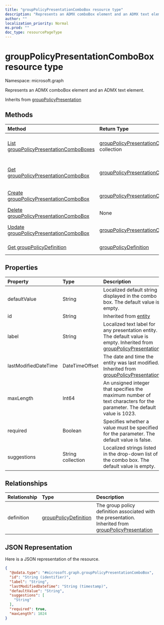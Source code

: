 ```yaml
---
title: "groupPolicyPresentationComboBox resource type"
description: "Represents an ADMX comboBox element and an ADMX text element."
author: ""
localization_priority: Normal
ms.prod: ""
doc_type: resourcePageType
---
```


# groupPolicyPresentationComboBox resource type


Namespace: microsoft.graph

Represents an ADMX comboBox element and an ADMX text element.


Inherits from [groupPolicyPresentation](../resources/grouppolicypresentation.md)

## Methods
|Method|Return Type|Description|
|:---|:---|:---|
|[List groupPolicyPresentationComboBoxes](../api/grouppolicypresentationcombobox-list.md)|[groupPolicyPresentationComboBox](../resources/grouppolicypresentationcombobox.md) collection|List properties and relationships of the [groupPolicyPresentationComboBox](../resources/grouppolicypresentationcombobox.md) objects.|
|[Get groupPolicyPresentationComboBox](../api/grouppolicypresentationcombobox-get.md)|[groupPolicyPresentationComboBox](../resources/grouppolicypresentationcombobox.md)|Read properties and relationships of the [groupPolicyPresentationComboBox](../resources/grouppolicypresentationcombobox.md) object.|
|[Create groupPolicyPresentationComboBox](../api/grouppolicypresentationcombobox-create.md)|[groupPolicyPresentationComboBox](../resources/grouppolicypresentationcombobox.md)|Create a new [groupPolicyPresentationComboBox](../resources/grouppolicypresentationcombobox.md) object.|
|[Delete groupPolicyPresentationComboBox](../api/grouppolicypresentationcombobox-delete.md)|None|Deletes a [groupPolicyPresentationComboBox](../resources/grouppolicypresentationcombobox.md).|
|[Update groupPolicyPresentationComboBox](../api/grouppolicypresentationcombobox-update.md)|[groupPolicyPresentationComboBox](../resources/grouppolicypresentationcombobox.md)|Update the properties of a [groupPolicyPresentationComboBox](../resources/grouppolicypresentationcombobox.md) object.|
|[Get groupPolicyDefinition](../api/grouppolicydefinition-get.md)|[groupPolicyDefinition](../resources/grouppolicydefinition.md)|Read properties and relationships of the [groupPolicyDefinition](../resources/grouppolicydefinition.md) object.|

## Properties
|Property|Type|Description|
|:---|:---|:---|
|defaultValue|String|Localized default string displayed in the combo box. The default value is empty.|
|id|String| Inherited from [entity](../resources/entity.md)|
|label|String|Localized text label for any presentation entity. The default value is empty. Inherited from [groupPolicyPresentation](../resources/grouppolicypresentation.md)|
|lastModifiedDateTime|DateTimeOffset|The date and time the entity was last modified. Inherited from [groupPolicyPresentation](../resources/grouppolicypresentation.md)|
|maxLength|Int64|An unsigned integer that specifies the maximum number of text characters for the parameter. The default value is 1023.|
|required|Boolean|Specifies whether a value must be specified for the parameter. The default value is false.|
|suggestions|String collection|Localized strings listed in the drop-down list of the combo box. The default value is empty.|

## Relationships
|Relationship|Type|Description|
|:---|:---|:---|
|definition|[groupPolicyDefinition](../resources/grouppolicydefinition.md)|The group policy definition associated with the presentation. Inherited from [groupPolicyPresentation](../resources/grouppolicypresentation.md)|

## JSON Representation
Here is a JSON representation of the resource.
<!-- {
  "blockType": "resource",
  "keyProperty": "id",
  "@odata.type": "microsoft.graph.groupPolicyPresentationComboBox",
  "baseType": "microsoft.graph.groupPolicyPresentation",
  "openType": false
}
-->
``` json
{
  "@odata.type": "#microsoft.graph.groupPolicyPresentationComboBox",
  "id": "String (identifier)",
  "label": "String",
  "lastModifiedDateTime": "String (timestamp)",
  "defaultValue": "String",
  "suggestions": [
    "String"
  ],
  "required": true,
  "maxLength": 1024
}
```


